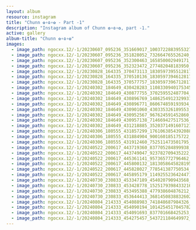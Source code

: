 ```yaml
---
layout: album
resource: instagram
title: "Chunn ✿∘ɷ∘✿ - Part -1"
description: "Instagram album of Chunn ✿∘ɷ∘✿, part -1."
active: gallery
album-title: "Chunn ✿∘ɷ∘✿"
images:
  - image_path: ngocxx.12/-1/20230607_095236_351669017_1003722883955327_5763973491815017961_n.jpg
  - image_path: ngocxx.12/-1/20230607_095236_351828052_732664765526240_6981526512165109677_n.jpg
  - image_path: ngocxx.12/-1/20230607_095236_352300463_165850002949171_5065085297833811049_n.jpg
  - image_path: ngocxx.12/-1/20230607_095236_352323472_277482048183950_3932825758982134670_n.jpg
  - image_path: ngocxx.12/-1/20230828_164335_370473113_18305973955128170_5047054176723592386_n.jpg
  - image_path: ngocxx.12/-1/20230828_164335_370510136_18305973946128170_3309920323599596034_n.jpg
  - image_path: ngocxx.12/-1/20230828_164335_370577757_18305973967128170_396190341224585953_n.jpg
  - image_path: ngocxx.12/-1/20240302_184649_430428283_1108330940175345_9150999585432136371_n.jpg
  - image_path: ngocxx.12/-1/20240302_184649_430877755_370259552487704_7644515251513455240_n.jpg
  - image_path: ngocxx.12/-1/20240302_184649_430896769_1486254912329931_928561321404524810_n.jpg
  - image_path: ngocxx.12/-1/20240302_184649_430896771_860674859193934_8031971809372682912_n.jpg
  - image_path: ngocxx.12/-1/20240302_184649_430901060_430335326189553_2286673838562397055_n.jpg
  - image_path: ngocxx.12/-1/20240302_184649_430952567_967624591452860_1330449193245133871_n.jpg
  - image_path: ngocxx.12/-1/20240302_184649_430957138_714669427517536_3227203026260737209_n.jpg
  - image_path: ngocxx.12/-1/20240302_184649_431218885_3520371491607121_8179991250327909934_n.jpg
  - image_path: ngocxx.12/-1/20240306_180555_431857299_1761063854392088_6920803652839374729_n.jpg
  - image_path: ngocxx.12/-1/20240306_180555_431884904_900160185175722_6345218674326160800_n.jpg
  - image_path: ngocxx.12/-1/20240306_180555_431912460_752511473501795_8064530544424686948_n.jpg
  - image_path: ngocxx.12/-1/20240522_200617_443719360_837705284899938_5242060611306008559_n.jpg
  - image_path: ngocxx.12/-1/20240522_200617_443749047_923782709435222_7625270340319927284_n.jpg
  - image_path: ngocxx.12/-1/20240522_200617_445361141_957365772796462_2380708049492258075_n.jpg
  - image_path: ngocxx.12/-1/20240522_200617_445800132_1813058645828195_4670264050838448320_n.jpg
  - image_path: ngocxx.12/-1/20240522_200617_445828027_778541387750534_591026382584994474_n.jpg
  - image_path: ngocxx.12/-1/20240522_200617_445895179_1149255236424471_4666342554668991023_n.jpg
  - image_path: ngocxx.12/-1/20240730_230833_453347189_454020790943568_5836611816953141575_n.jpg
  - image_path: ngocxx.12/-1/20240730_230833_453428778_1525179398433216_6460613970023368249_n.jpg
  - image_path: ngocxx.12/-1/20240730_230833_453495388_477938604876212_8776522907655854396_n.jpg
  - image_path: ngocxx.12/-1/20240730_230833_453644413_3681450838832602_3263432646831277749_n.jpg
  - image_path: ngocxx.12/-1/20240804_214333_454088983_741848687984326_3578833104892467727_n.jpg
  - image_path: ngocxx.12/-1/20240804_214333_454090194_1014254517045782_3665906527744569138_n.jpg
  - image_path: ngocxx.12/-1/20240804_214333_454091693_837701668425253_1914986358919109919_n.jpg
  - image_path: ngocxx.12/-1/20240804_214333_454275457_543721184649972_5514421219010979203_n.jpg
---
```


